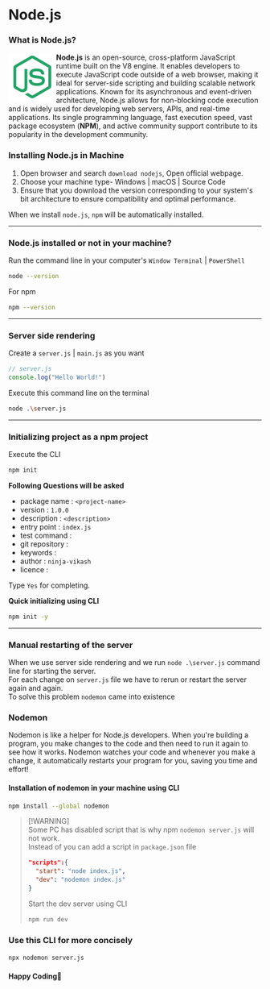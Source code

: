 # Node.js
### What is Node.js?
<img src="https://github.com/Ninja-Vikash/asset-cloud/blob/main/icon%20%26%20png/nodejs.png" height="95px" align="left">

**Node.js** is an open-source, cross-platform JavaScript runtime built on the V8 engine. It enables developers to execute JavaScript code outside of a web browser, making it ideal for server-side scripting and building scalable network applications. Known for its asynchronous and event-driven architecture, Node.js allows for non-blocking code execution and is widely used for developing web servers, APIs, and real-time applications. Its single programming language, fast execution speed, vast package ecosystem (**NPM**), and active community support contribute to its popularity in the development community.

### Installing Node.js in Machine
1. Open browser and search `download nodejs`, Open official webpage.
2. Choose your machine type- Windows | macOS | Source Code
3. Ensure that you download the version corresponding to your system's bit architecture to ensure compatibility and optimal performance.

When we install `node.js`, `npm` will be automatically installed.

***

### Node.js installed or not in your machine?
Run the command line in your computer's `Window Terminal` | `PowerShell`
```bash
node --version
```
For npm
```bash
npm --version
```
---
### Server side rendering
Create a `server.js` | `main.js` as you want
```js
// server.js
console.log("Hello World!")
```
Execute this command line on the terminal
```bash
node .\server.js
```
---
### Initializing project as a npm project
Execute the CLI
```bash
npm init
```
**Following Questions will be asked**
- package name : `<project-name>`
- version : `1.0.0`
- description : `<description>`
- entry point : `index.js`
- test command : 
- git repository : 
- keywords :
- author : `ninja-vikash`
- licence :

Type `Yes` for completing.

**Quick initializing using CLI**
```bash
npm init -y
```

---

### Manual restarting of the server
When we use server side rendering and we run `node .\server.js` command line for starting the server.<br/>
For each change on `server.js` file we have to rerun or restart the server again and again.<br/>
To solve this problem `nodemon` came into existence

### Nodemon
Nodemon is like a helper for Node.js developers. When you're building a program, you make changes to the code and then need to run it again to see how it works. Nodemon watches your code and whenever you make a change, it automatically restarts your program for you, saving you time and effort! 

#### Installation of nodemon in your machine using CLI
```bash
npm install --global nodemon
```
> [!WARNING]\
> Some PC has disabled script that is why npm `nodemon server.js` will not work.\
> Instead of you can add a script in `package.json` file
> ```json
> "scripts":{
>   "start": "node index.js",
>   "dev": "nodemon index.js"
> }
> ```
> Start the dev server using CLI
> ```cmd
> npm run dev
> ```

### Use this CLI for more concisely
```bash
npx nodemon server.js
```
#### Happy Coding💖